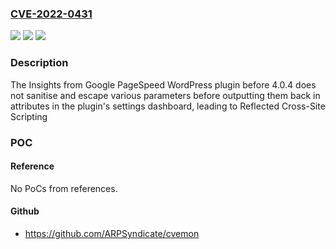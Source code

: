 ### [CVE-2022-0431](https://cve.mitre.org/cgi-bin/cvename.cgi?name=CVE-2022-0431)
![](https://img.shields.io/static/v1?label=Product&message=Insights%20from%20Google%20PageSpeed&color=blue)
![](https://img.shields.io/static/v1?label=Version&message=n%2Fa&color=blue)
![](https://img.shields.io/static/v1?label=Vulnerability&message=CWE-79%20Cross-site%20Scripting%20(XSS)&color=brighgreen)

### Description

The Insights from Google PageSpeed WordPress plugin before 4.0.4 does not sanitise and escape various parameters before outputting them back in attributes in the plugin's settings dashboard, leading to Reflected Cross-Site Scripting

### POC

#### Reference
No PoCs from references.

#### Github
- https://github.com/ARPSyndicate/cvemon

